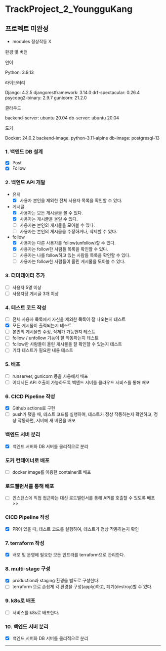 # TrackProject_2_YoungguKang

## 프로젝트 미완성 
- modules 정상작동 X

환경 및 버전

언어

Python: 3.9.13

라이브러리

Django: 4.2.5
djangorestframework: 3.14.0
drf-spectacular: 0.26.4
psycopg2-binary: 2.9.7
gunicorn: 21.2.0

클라우드

backend-server: ubuntu 20.04
db-server: ubuntu 20.04

도커

Docker: 24.0.2
backend-image: python-3.11-alpine
db-image: postgresql-13



### 1. 백엔드 DB 설계

- [x] Post
- [x] Follow

### 2. 백엔드 API 개발

- 유저
  - [x] 사용자 본인을 제외한 전체 사용자 목록을 확인할 수 있다.
- 게시글
  - [x] 사용자는 모든 게시글을 볼 수 있다.
  - [x] 사용자는 게시글을 올릴 수 있다.
  - [ ] 사용자는 본인의 게시물을 모아볼 수 있다.
  - [ ] 사용자는 본인의 게시물을 수정하거나, 삭제할 수 있다.
- follow
  - [x] 사용자는 다른 사용자를 follow(unfollow)할 수 있다.
  - [x] 사용자는 follow한 사람들 목록을 확인할 수 있다.
  - [ ] 사용자는 나를 follow하고 있는 사람들 목록을 확인할 수 있다.
  - [ ] 사용자는 follow한 사람들이 올린 게시물을 모아볼 수 있다.

### 3. 더미데이터 추가

- [ ] 사용자 5명 이상
- [ ] 사용자당 게시글 3개 이상

### 4. 테스트 코드 작성

- [ ] 전체 사용자 목록에서 자신을 제외한 목록이 잘 나오는지 테스트
- [X] 모든 게시물이 출력되는지 테스트
- [ ] 본인의 게시물만 수정, 삭제가 가능한지 테스트
- [ ] follow / unfollow 기능이 잘 작동하는지 테스트
- [ ] follow한 사람들이 올린 게시물을 잘 확인할 수 있는지 테스트
- [ ] 기타 테스트가 필요한 내용 테스트

### 5. 배포

- [ ] runserver, gunicorn 등을 사용해서 배포
- [ ] 어디서든 API 호출이 가능하도록 백엔드 서버를 클라우드 서비스를 통해 배포

### 6. CICD Pipeline 작성

- [x] Github actions로 구현
- [ ] push가 됐을 때, 테스트 코드를 실행하여, 테스트가 정상 작동하는지 확인하고, 정상 작동하면, 서버에 새 버전을 배포

### 백엔드 서버 분리

- [x] 백엔드 서버와 DB 서버를 물리적으로 분리

### 도커 컨테이너로 배포

- [ ] docker image를 이용한 container로 배포

### 로드밸런서를 통해 배포

- [ ] 인스턴스에 직접 접근하는 대신 로드밸런서를 통해 API를 호출할 수 있도록 배포 >> 

### CICD Pipeline 작성

- [x] PR이 있을 때, 테스트 코드를 실행하여, 테스트가 정상 작동하는지 확인

### 7. terraform 작성

- [x] 배포 및 운영에 필요한 모든 인프라를 terraform으로 관리한다.

### 8. multi-stage 구성

- [x] production과 staging 환경을 별도로 구성한다.
- [ ] terraform 으로 손쉽게 각 환경을 구성(apply)하고, 폐기(destroy)할 수 있다.

### 9. k8s로 배포

- [ ] 서비스를 k8s로 배포한다.

### 10. 백엔드 서버 분리

- [x] 백엔드 서버와 DB 서버를 물리적으로 분리

---

